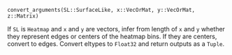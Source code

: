 ```
convert_arguments(SL::SurfaceLike, x::VecOrMat, y::VecOrMat, z::Matrix)
```

If `SL` is `Heatmap` and `x` and `y` are vectors, infer from length of `x` and `y` whether they represent edges or centers of the heatmap bins. If they are centers, convert to edges. Convert eltypes to `Float32` and return outputs as a `Tuple`.
